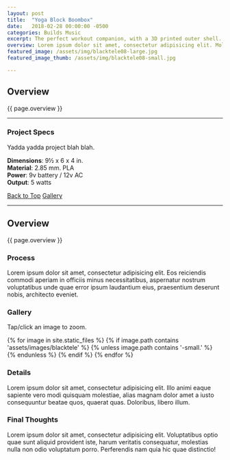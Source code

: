 ```yaml
---
layout: post
title:  "Yoga Block Boombox"
date:   2018-02-28 00:00:00 -0500
categories: Builds Music
excerpt: The perfect workout companion, with a 3D printed outer shell.
overview: Lorem ipsum dolor sit amet, consectetur adipisicing elit. Molestiae distinctio, ea aspernatur beatae voluptatum sapiente ipsum asperiores harum qui! Consequuntur repellat voluptatum, tempora iure cumque ipsum nam, voluptate at temporibus.
featured_image: /assets/img/blacktele08-large.jpg
featured_image_thumb: /assets/img/blacktele08-small.jpg

---
```




<!-- 
<h1 class="d-none d-lg-block">visible large</h1>
<h1 class="d-lg-none">visible small</h1>
 -->


<div class="row">

<div class="col-lg-12 d-lg-none">
	<h2>Overview</h2>
	<p class="lead">{{ page.overview }}</p>
</div>

<div class="col-lg-4 order-lg-12">
	<hr class="d-lg-none">
	<div class="sidebar-block">
		<h3>Project Specs</h3>
		<p>Yadda yadda project blah blah.</p>
		<p>
			<strong>Dimensions</strong>: 9&frac12; x 6 x 4 in. <br>
			<strong>Material</strong>: 2.85 mm. PLA <br>
			<strong>Power</strong>: 9v battery / 12v AC<br>
			<strong>Output</strong>: 5 watts
		</p>
		<div class="d-none d-lg-block">
			<a class="js-scroll-trigger btn-block" href="#page-top">Back to Top</a>
			<a class="js-scroll-trigger btn-block" href="#href01">Gallery</a>
		</div>
	</div>
	<hr class="d-lg-none">
</div>

<div class="col-lg-8">
	<div class="d-none d-lg-block">
		<h2>Overview</h2>
		<p class="lead">{{ page.overview }}</p>
	</div>
	<h3>Process</h3>
	<p>Lorem ipsum dolor sit amet, consectetur adipisicing elit. Eos reiciendis commodi aperiam in officiis minus necessitatibus, aspernatur nostrum voluptatibus unde quae error ipsum laudantium eius, praesentium deserunt nobis, architecto eveniet.</p>
	<h3 id="href01" class="href-heading">Gallery</h3>
	<p>Tap/click an image to zoom.</p>
	<div class="gallery">
	{% for image in site.static_files %}
	  {% if image.path contains 'assets/images/blacktele' %}
	    {% unless image.path contains '-small.' %}
	      <a href="{{ image.path }}" class="gallery-thumb col-md-6 col-lg-4" data-fancybox="images">
	        <img src="{{ site.imgpath }}{{ image.basename | remove: '-large' | append: '-small' | append: image.extname }}" alt="">
	      </a>
	    {% endunless %}
	  {% endif %}
	{% endfor %}
	</div>
	<h3>Details</h3>
	<p>Lorem ipsum dolor sit amet, consectetur adipisicing elit. Illo animi eaque sapiente vero modi quisquam molestiae, alias magnam dolor amet a iusto consequuntur beatae quos, quaerat quas. Doloribus, libero illum.</p>
	<h3>Final Thoughts</h3>
	<p>Lorem ipsum dolor sit amet, consectetur adipisicing elit. Voluptatibus optio quae sunt aliquid provident iste, harum veritatis consequatur, molestias nulla non odio voluptatum porro. Perferendis nam quia hic quae distinctio!</p>
</div>

</div>





